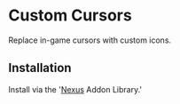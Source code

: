 # Custom Cursors

Replace in-game cursors with custom icons.

## Installation
Install via the '[Nexus](https://raidcore.gg/Nexus) Addon Library.'
